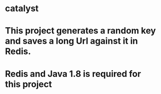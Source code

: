 # catalyst
# This project generates a random key and saves a long Url against it in Redis.
# Redis and Java 1.8 is required for this project
